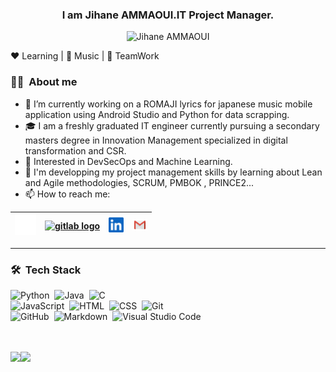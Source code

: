 
<h3 align="center">I am Jihane AMMAOUI.IT Project Manager.</h3>
<p align="center"> <img src="https://komarev.com/ghpvc/?username=Jihanetbh&label=Profile%20views&color=0e75b6&style=flat" alt="Jihane AMMAOUI" /> </p>
  
:heart: Learning | 🎵 Music | :blue_heart: TeamWork
  
### 👩‍💻 &nbsp;About me
- 🔭 I’m currently working on a ROMAJI lyrics for japanese music mobile application using Android Studio and Python for data scrapping.
- 🎓 I am a freshly graduated IT engineer currently pursuing a secondary masters degree in Innovation Management specialized in digital transformation and CSR.<br>
- 💭 Interested in DevSecOps and Machine Learning.
- 🌱 I'm developping my project management skills by learning about Lean and Agile methodologies, SCRUM, PMBOK , PRINCE2...
- 📫 How to reach me:

| [<img src="https://raw.githubusercontent.com/Delta456/Delta456/master/img/github.png" alt="github logo" width="34">](https://github.com/Jihanetbh) |  [<img src="https://raw.githubusercontent.com/Delta456/Delta456/master/img/gitlab.png" alt="gitlab logo" width="24">](https://gitlab.com/Jihanetbh) |  [<img src="https://github.com/Amchuz/Amchuz/blob/master/linkedin.jpeg" alt="linkedin logo" width="24">](https://www.linkedin.com/in/jihane-ammaoui/) |  [<img src="https://github.com/Amchuz/Amchuz/blob/master/gmail.jpeg" alt="gmail logo" width="24">](jihaneammaouipro@gmail.com)
|---|---|---|---|
----  
### 🛠 &nbsp;Tech Stack

![Python](https://img.shields.io/badge/-Python-05122A?style=flat&logo=python)&nbsp;
![Java](https://img.shields.io/badge/-Java-05122A?style=flat&logo=Java&logoColor=FFA518)&nbsp;
![C](https://img.shields.io/badge/-C-05122A?style=flat&logo=C&logoColor=A8B9CC)\
![JavaScript](https://img.shields.io/badge/-JavaScript-05122A?style=flat&logo=javascript)&nbsp;
![HTML](https://img.shields.io/badge/-HTML-05122A?style=flat&logo=HTML5)&nbsp;
![CSS](https://img.shields.io/badge/-CSS-05122A?style=flat&logo=CSS3&logoColor=1572B6)&nbsp;
![Git](https://img.shields.io/badge/-Git-05122A?style=flat&logo=git)\
![GitHub](https://img.shields.io/badge/-GitHub-05122A?style=flat&logo=github)&nbsp;
![Markdown](https://img.shields.io/badge/-Markdown-05122A?style=flat&logo=markdown)&nbsp;
![Visual Studio Code](https://img.shields.io/badge/-Visual%20Studio%20Code-05122A?style=flat&logo=visual-studio-code&logoColor=007ACC)\
<br><br>  


<p align="left">
<a href="https://github.com/Jihanetbh">
  <img height="170em" align="left" src='https://github-readme-stats.vercel.app/api?username=Jihanetbh&hide=["stars"]&show_icons=true'/>
</a>
</p>

<p align="left">
<a href="https://github.com/Jihanetbh">
  <img height="170em" align="left" src="https://github-readme-stats-eight-theta.vercel.app/api/top-langs/?username=Jihanetbh&layout=compact&langs_count=8"/>
</a>
</p>
